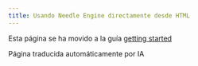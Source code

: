 ```yaml
---
title: Usando Needle Engine directamente desde HTML
---
```



Esta página se ha movido a la guía [getting started](./getting-started/)


Página traducida automáticamente por IA